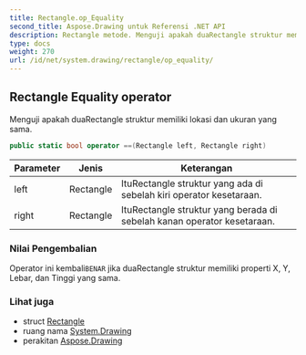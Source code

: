 ```yaml
---
title: Rectangle.op_Equality
second_title: Aspose.Drawing untuk Referensi .NET API
description: Rectangle metode. Menguji apakah duaRectangle struktur memiliki lokasi dan ukuran yang sama.
type: docs
weight: 270
url: /id/net/system.drawing/rectangle/op_equality/
---
```

## Rectangle Equality operator

Menguji apakah duaRectangle struktur memiliki lokasi dan ukuran yang sama.

```csharp
public static bool operator ==(Rectangle left, Rectangle right)
```

| Parameter | Jenis | Keterangan |
| --- | --- | --- |
| left | Rectangle | ItuRectangle struktur yang ada di sebelah kiri operator kesetaraan. |
| right | Rectangle | ItuRectangle struktur yang berada di sebelah kanan operator kesetaraan. |

### Nilai Pengembalian

Operator ini kembali`BENAR` jika duaRectangle struktur memiliki properti X, Y, Lebar, dan Tinggi yang sama.

### Lihat juga

* struct [Rectangle](../)
* ruang nama [System.Drawing](../../rectangle/)
* perakitan [Aspose.Drawing](../../../)


